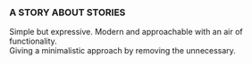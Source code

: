 ### A STORY ABOUT STORIES 

Simple but expressive. Modern and approachable with an air of functionality. \
Giving a minimalistic approach by removing the unnecessary.
 
